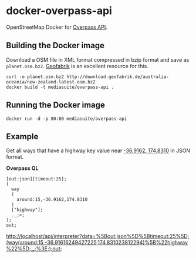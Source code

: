 # docker-overpass-api

OpenStreetMap Docker for [Overpass API](http://wiki.openstreetmap.org/wiki/Overpass_API).

## Building the Docker image

Download a OSM file in XML format compressed in bzip format and save as `planet.osm.bz2`. [Geofabrik](http://download.geofabrik.de/) is an excellent resource for this.

```
curl -o planet.osm.bz2 http://download.geofabrik.de/australia-oceania/new-zealand-latest.osm.bz2
docker build -t mediasuite/overpass-api .
```

## Running the Docker image

`docker run -d -p 80:80 mediasuite/overpass-api`

## Example

Get all ways that have a highway key value near [-36.9162, 174.8310](http://www.openstreetmap.org/?mlat=-36.91616249427225&mlon=174.831023812294&zoom=16) in JSON format.

**Overpass QL**

```
[out:json][timeout:25];
(
  way
  (
    around:15,-36.9162,174.8310
  )
  ["highway"];
  ._;>;
);
out;
```

<http://localhost/api/interpreter?data=%5Bout:json%5D%5Btimeout:25%5D;(way(around:15,-36.91616249427225,174.831023812294)%5B%22highway%22%5D;._;%3E;);out;>
